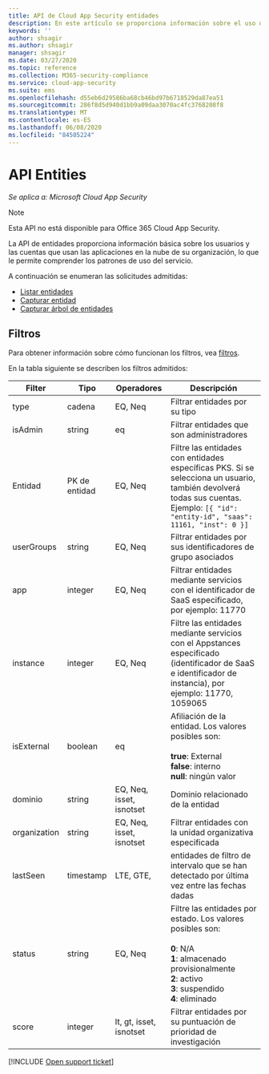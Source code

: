 ```yaml
---
title: API de Cloud App Security entidades
description: En este artículo se proporciona información sobre el uso de la API de entidades.
keywords: ''
author: shsagir
ms.author: shsagir
manager: shsagir
ms.date: 03/27/2020
ms.topic: reference
ms.collection: M365-security-compliance
ms.service: cloud-app-security
ms.suite: ems
ms.openlocfilehash: d55eb6d29586ba68cb46bd97b6718529da87ea51
ms.sourcegitcommit: 286f8d5d940d1bb9a09daa3070ac4fc3768208f8
ms.translationtype: MT
ms.contentlocale: es-ES
ms.lasthandoff: 06/08/2020
ms.locfileid: "84505224"
---
```

# <a name="entities-api"></a>API Entities

*Se aplica a: Microsoft Cloud App Security*

> [!NOTE]
> Esta API no está disponible para Office 365 Cloud App Security.

La API de entidades proporciona información básica sobre los usuarios y las cuentas que usan las aplicaciones en la nube de su organización, lo que le permite comprender los patrones de uso del servicio.

A continuación se enumeran las solicitudes admitidas:

- [Listar entidades](api-entities-list.md)
- [Capturar entidad](api-entities-fetch.md)
- [Capturar árbol de entidades](api-entities-fetch-tree.md)

## <a name="filters"></a>Filtros

Para obtener información sobre cómo funcionan los filtros, vea [filtros](api-introduction.md#filters).

En la tabla siguiente se describen los filtros admitidos:

| Filter | Tipo | Operadores | Descripción |
| --- | --- | --- | --- |
| type| cadena | EQ, Neq | Filtrar entidades por su tipo |
| isAdmin | string | eq | Filtrar entidades que son administradores |
| Entidad | PK de entidad | EQ, Neq | Filtre las entidades con entidades específicas PKS. Si se selecciona un usuario, también devolverá todas sus cuentas. Ejemplo: `[{ "id": "entity-id", "saas": 11161, "inst": 0 }]` |
| userGroups |string | EQ, Neq | Filtrar entidades por sus identificadores de grupo asociados |
| app | integer | EQ, Neq | Filtrar entidades mediante servicios con el identificador de SaaS especificado, por ejemplo: 11770 |
| instance | integer | EQ, Neq | Filtre las entidades mediante servicios con el Appstances especificado (identificador de SaaS e identificador de instancia), por ejemplo: 11770, 1059065 |
| isExternal | boolean | eq | Afiliación de la entidad. Los valores posibles son:<br /><br />**true**: External<br />**false**: interno<br />**null**: ningún valor |
| dominio | string | EQ, Neq, isset, isnotset | Dominio relacionado de la entidad |
| organization | string | EQ, Neq, isset, isnotset | Filtrar entidades con la unidad organizativa especificada |
| lastSeen | timestamp | LTE, GTE, | entidades de filtro de intervalo que se han detectado por última vez entre las fechas dadas |
| status | string | EQ, Neq | Filtre las entidades por estado. Los valores posibles son:<br /><br />**0**: N/A<br />**1**: almacenado provisionalmente<br />**2**: activo<br />**3**: suspendido<br />**4**: eliminado |
| score | integer | lt, gt, isset, isnotset | Filtrar entidades por su puntuación de prioridad de investigación |

[!INCLUDE [Open support ticket](includes/support.md)]
